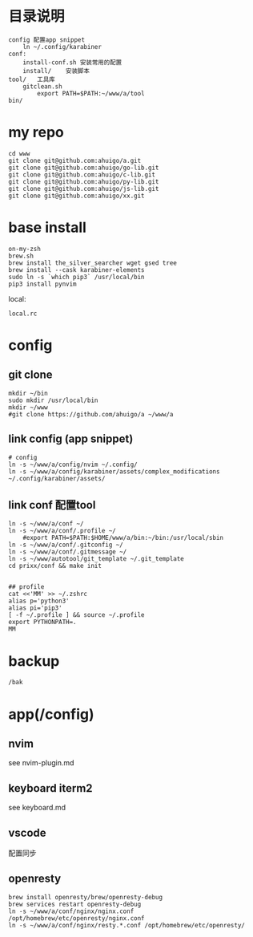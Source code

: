 # 目录说明
	config 配置app snippet
		ln ~/.config/karabiner
	conf: 
		install-conf.sh 安装常用的配置
		install/	安装脚本
	tool/	工具库
        gitclean.sh
            export PATH=$PATH:~/www/a/tool
    bin/

# my repo
    cd www
    git clone git@github.com:ahuigo/a.git
    git clone git@github.com:ahuigo/go-lib.git
    git clone git@github.com:ahuigo/c-lib.git
    git clone git@github.com:ahuigo/py-lib.git
    git clone git@github.com:ahuigo/js-lib.git
    git clone git@github.com:ahuigo/xx.git

# base install
    on-my-zsh
    brew.sh
    brew install the_silver_searcher wget gsed tree
    brew install --cask karabiner-elements
    sudo ln -s `which pip3` /usr/local/bin
    pip3 install pynvim

local:

    local.rc

# config
## git clone
    mkdir ~/bin
    sudo mkdir /usr/local/bin
    mkdir ~/www
    #git clone https://github.com/ahuigo/a ~/www/a

## link config (app snippet)
    # config
    ln -s ~/www/a/config/nvim ~/.config/
    ln -s ~/www/a/config/karabiner/assets/complex_modifications ~/.config/karabiner/assets/

## link conf 配置tool

    ln -s ~/www/a/conf ~/
    ln -s ~/www/a/conf/.profile ~/
        #export PATH=$PATH:$HOME/www/a/bin:~/bin:/usr/local/sbin
    ln -s ~/www/a/conf/.gitconfig ~/
    ln -s ~/www/a/conf/.gitmessage ~/
    ln -s ~/www/autotool/git_template ~/.git_template
    cd prixx/conf && make init


    ## profile
    cat <<'MM' >> ~/.zshrc
    alias p='python3'
    alias pi='pip3'
    [ -f ~/.profile ] && source ~/.profile
    export PYTHONPATH=.
    MM
# backup

    /bak

# app(/config)
## nvim
see nvim-plugin.md

## keyboard iterm2
see keyboard.md

## vscode
配置同步

## openresty
    brew install openresty/brew/openresty-debug
    brew services restart openresty-debug
    ln -s ~/www/a/conf/nginx/nginx.conf /opt/homebrew/etc/openresty/nginx.conf
    ln -s ~/www/a/conf/nginx/resty.*.conf /opt/homebrew/etc/openresty/
